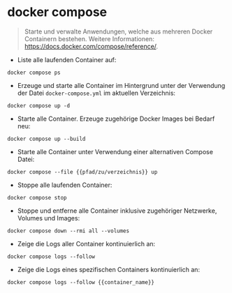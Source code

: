 # docker compose

> Starte und verwalte Anwendungen, welche aus mehreren Docker Containern bestehen.
> Weitere Informationen: <https://docs.docker.com/compose/reference/>.

- Liste alle laufenden Container auf:

`docker compose ps`

- Erzeuge und starte alle Container im Hintergrund unter der Verwendung der Datei `docker-compose.yml` im aktuellen Verzeichnis:

`docker compose up -d`

- Starte alle Container. Erzeuge zugehörige Docker Images bei Bedarf neu:

`docker compose up --build`

- Starte alle Container unter Verwendung einer alternativen Compose Datei:

`docker compose --file {{pfad/zu/verzeichnis}} up`

- Stoppe alle laufenden Container:

`docker compose stop`

- Stoppe und entferne alle Container inklusive zugehöriger Netzwerke, Volumes und Images:

`docker compose down --rmi all --volumes`

- Zeige die Logs aller Container kontinuierlich an:

`docker compose logs --follow`

- Zeige die Logs eines spezifischen Containers kontinuierlich an:

`docker compose logs --follow {{container_name}}`

